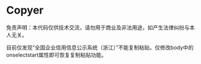 # Copyer
免责声明：本代码仅供技术交流，请勿用于商业及非法用途，如产生法律纠纷与本人无关。

目前仅发现“全国企业信用信息公示系统（浙江）”不能复制粘贴，仅修改body中的onselectstart属性即可恢复复制粘贴功能。
